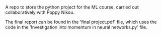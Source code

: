 A repo to store the python project for the ML course, carried out collaboratively with Poppy Nikou.

The final report can be found in the 'final project.pdf' file, which uses the code in the 'Investigation into momentum in neural networks.py' file. 
